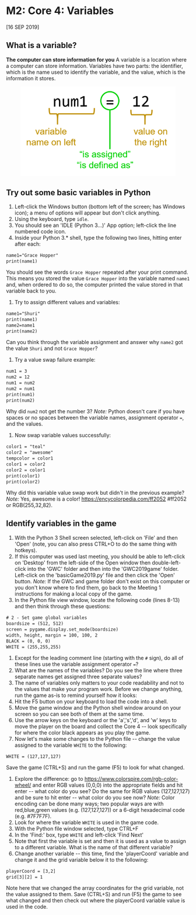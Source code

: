 # M2: Core 4: Variables
[16 SEP 2019]

## What is a variable?
**The computer can store information for you**
A variable is a location where a computer can store information. Variables have two parts: the identifier, which is the name used to identify the variable, and the value, which is the information it stores.

<p align="center">
     <img src="../../img/variables.png"
          alt="variable diagram"
          width="425"/>
</p>


## Try out some basic variables in Python
1. Left-click the Windows button (bottom left of the screen; has Windows icon); a menu of options will appear but don't click anything.
1. Using the keyboard, type `idle`.
1. You should see an 'IDLE (Python 3...)' App option; left-click the line numbered code icon.
1. Inside your Python 3.\* shell, type the following two lines, hitting enter after each:
```
name1="Grace Hopper"
print(name1)
```
You should see the words `Grace Hopper` repeated after your print command. This means you stored the value `Grace Hopper` into the variable named `name1` and, when ordered to do so, the computer printed the value stored in that variable back to you.
1. Try to assign different values and variables:
```
name1="Shuri"
print(name1)
name2=name1
print(name2)
```
Can you think through the variable assignment and answer why `name2` got the value `Shuri` and not `Grace Hopper`?
1. Try a value swap failure example:
```
num1 = 3
num2 = 12
num1 = num2
num2 = num1
print(num1)
print(num2)
```
Why did `num2` not get the number 3?
*Note:* Python doesn't care if you have spaces or no spaces between the variable names, assignment operator `=`, and the values.
1. Now swap variable values successfully:
```
color1 = "teal"
color2 = "awesome"
tempcolor = color1
color1 = color2
color2 = color1
print(color1)
print(color2)
```
Why did this variable value swap work but didn't in the previous example?
*Note:* Yes, awesome is a color! https://encycolorpedia.com/ff2052 #ff2052 or RGB(255,32,82).

## Identify variables in the game
1. With the Python 3 Shell screen selected, left-click on 'File' and then 'Open' (note, you can also press CTRL+O to do the same thing with hotkeys).
1. If this computer was used last meeting, you should be able to left-click on 'Desktop' from the left-side of the Open window then double-left-click into the 'GWC' folder and then into the 'GWC2019game' folder. Left-click on the 'basicGame2019.py' file and then click the 'Open' button.
*Note:* If the GWC and game folder don't exist on this computer or you don't know where to find them, go back to the Meeting 1 instructions for making a local copy of the game.
1. In the Python file view window, locate the following code (lines 8-13) and then think through these questions:
```
# 2 - Set game global variables
boardsize = (512, 512)
screen = pygame.display.set_mode(boardsize)
width, height, margin = 100, 100, 2
BLACK = (0, 0, 0)
WHITE = (255,255,255)
```
  1. Except for the leading comment line (starting with the `#` sign), do all of these lines use the variable assignment operator `=`?
  1. What are the names of the variables? Do you see the line where three separate names get assigned three separate values?
1. The name of variables only matters to your code readability and not to the values that make your program work. Before we change anything, run the game as-is to remind yourself how it looks:
  1. Hit the F5 button on your keyboard to load the code into a shell.
  1. Move the game window and the Python shell window around on your screen so you can see both of them at the same time.
  1. Use the arrow keys on the keyboard or the 'a','s','d', and 'w' keys to move the player on the board and collect the Core 4 -- look specifically for where the color black appears as you play the game.
1. Now let's make some changes to the Python file -- change the value assigned to the variable `WHITE` to the following:
```
WHITE = (127,127,127)
```
Save the game (CTRL+S) and run the game (F5) to look for what changed. 
1. Explore the difference: go to https://www.colorspire.com/rgb-color-wheel/ and enter RGB values (0,0,0) into the appropriate fields and hit enter -- what color do you see? Do the same for RGB values (127,127,127) and be sure to hit enter -- what color do you see now?
*Note:* Color encoding can be done many ways; two popular ways are with red,blue,green values (e.g. (127,127,127)) or a 6-digit hexadecimal code (e.g. #7F7F7F).
1. Look for where the variable `WHITE` is used in the game code.
  1. With the Python file window selected, type CTRL+F
  1. In the 'Find:' box, type `WHITE` and left-click 'Find Next'
  1. Note that first the variable is set and then it is used as a value to assign to a different variable. What is the name of that different variable?
1. Change another variable -- this time, find the 'playerCoord' variable and change it and the grid variable below it to the following:
```
playerCoord = [3,2]
grid[3][2] = 1
```
Note here that we changed the array coordinates for the grid variable, not the value assigned to them. Save (CTRL+S) and run (F5) the game to see what changed and then check out where the playerCoord variable value is used in the code.